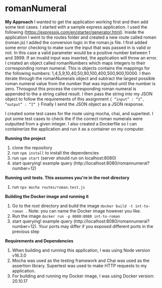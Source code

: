 # romanNumeral

**My Approach**
I wanted to get the application working first and then add some test cases. I started with a sample express application. I used the following (https://expressjs.com/en/starter/generator.html). Inside the application I went to the routes folder and created a new route called roman (roman.js) I added the conversion logic in the roman.js file. I first added some error checking to make sure the input that was passed in is valid or not. In this case a valid parameter would be a positive number between 1 and 3999. If an invalid input was inserted, the application will throw an error. I created an object called romanNumbers which maps integers to their corresponding roman numeral. This is objects contains the mappings for the following numbers: 1,4,5,9,10,40,50,90,100,400,500,900,10000. I then iterate through the romanNumerals object and subtract the largest possible roman numeral value from the number that was inputted until the number is zero. Througout this process the corresponding roman numeral is appended to the a string called result. I then pass the string into my JSON object to follow the requirements of this assignment `{
              “input” : “1”,
              “output” : “I”
           }`
Finally I send the JSON object as a JSON response.

I created some test cases for the route using mocha, chai, and supertest. I put some test cases to check the if the correct roman numerals were outputted from a given integer. I also created a Dockerfile so I can containerize the application and run it as a container on my computer. 

**Running the project**

1) clone the repository
2) run `npm install` to install the dependencies 
3) run `npm start` (server should run on localhost:8080)
4) start querying! example query (http://localhost:8080/romannumeral?number=12)

**Running unit tests. This assumes you're in the root directory**

1) run `npx mocha routes/roman.test.js`

**Building the Docker image and running it**

1) Go to the root directory and build the image  `docker build -t int-to-roman .` Note: you can name the Docker image however you like.
2) Run the image `docker run -p 8080:8080 int-to-roman`
3) start querying! example query (http://localhost:8080/romannumeral?number=12). Your ports may differ if you exposed different ports in the previous step

**Requirements and Dependencies** 
1) When building and running this application, I was using Node version v16.3.0
2) Mocha was used as the testing framework and Chai was used as the assertion library. Supertest was used to make HTTP requests to my application.
3) For building and running my Docker image, I was using Docker version: 20.10.17

   







